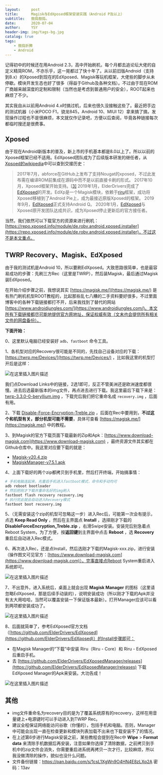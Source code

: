 ```yaml
---
layout:     post
title:      Magisk与EdXposed框架安装实践（Android P及以上）
subtitle:   鼓捣鼓捣。
date:       2020-07-04
author:     YSY
header-img: img/tags-bg.jpg
catalog: true
tags:
    - 鼓捣折腾
    - Android
---
```


记得初中的时候还在用Android 2.3，高中开始刷机，每个月都去追论坛大佬的自定义精简ROM，不亦乐乎，这一晃都过了快十年了。从以前旧版Android（支持到8.x）的Xposed到现在的EdXposed、Magisk等玩机框架，大佬些的脚步从未停歇。模块开发生态也好了很多（得益于Github及各种文档）。不过由于现在ROM厂商越来越深度的定制和限制（当然也是考虑到普通用户的安全），ROOT起来也麻烦了不少。

其实我自从以前用Android 4.x时搞过机，后来也很久没接触这些了。最近把手边的测试机器（小米POCO F1，骁龙845，Android 10、MIUI 12）拿来搞了搞，发现操作过程也不是很麻烦，本文就仅作记录吧，方便以后查阅，毕竟各种链接每次都临时搜还是很费事。

## Xposed

由于现在Android新版本的普及，新上市的手机基本都是8.0以上了。所以以前的Xposed框架已经不适用。EdXposed团队成为了后续版本研发的继任者，从[Xpsoed的wikipedia](https://zh.wikipedia.org/zh-hans/Xposed_(框架))中可以查到交接历史：

> 2017年7月，abforce在GitHub上发布了支持Nougat的xposed，不过此发布需在编译ROM前集成在源码中而不是以前直接卡刷的形式。
> 2017年10月，Xposed框架开始支持。[[3\]](https://zh.wikipedia.org/zh-hans/Xposed_(框架)#cite_note-3)
> 2019年1月，ElderDrivers完成了[EdXposed](https://github.com/ElderDrivers/EdXposed)的开发。EdXp是一个Magisk模块，依赖于[riru](https://github.com/RikkaApps/Riru)框架，成功将Xposed移植到了Android Pie上，成为最接近原版Xposed的框架。
> 2019年9月，[EdXposed](https://github.com/ElderDrivers/EdXposed)正式支持Android Q。
> 2020年1月，[EdXposed](https://github.com/ElderDrivers/EdXposed)与Xposed原开发团队达成共识，成为Xposed停止更新后的官方接任者。

当然，我们依然可以下载官方的资源来进行刷机：[https://repo.xposed.info/module/de.robv.android.xposed.installer](https://repo.xposed.info/module/de.robv.android.xposed.installer)，不过这不是本文重点。

## TWRP Recovery、Magisk、EdXposed

由于我的测试机是Android 10，所以要刷EdXposed。大致思路很简单，也是最容易成功的步骤：先刷三方Rec（这里是TWRP），然后装Magisk，最后通过Magisk装EdXposed。

在开始介绍步骤之前，我想说其实 [https://magisk.me/](https://magisk.me/) 是有热门刷机机型ROOT教程的，比起那些乱七八糟的二手资料要好很多，不过里面博客中的各种下载链接都打不开，后来我找到了替代的网站 [https://www.androidjungles.com/](https://www.androidjungles.com/)。本文所有下载链接都尽可能地提供官方原地址，保证权威有效（文末也会提供所有相关文件的网盘备份）。

**下面开始：**

0、这里默认电脑已经安装好 `adb`、`fastboot` 命令工具。

1、各机型对应的Recovery很可能是不同的，先找自己设备对应的下载：[https://twrp.me/Devices/](https://twrp.me/Devices/) ，比如我这里的机型打开后是这样：

![在这里插入图片描述](https://img-blog.csdnimg.cn/20200703235449500.png?x-oss-process=image/watermark,type_ZmFuZ3poZW5naGVpdGk,shadow_10,text_aHR0cHM6Ly9ibG9nLmNzZG4ubmV0L3lzeTk1MDgwMw==,size_16,color_FFFFFF,t_70)

我们点Download Links中的链接，2选1即可，反正不管美洲还是欧洲速度都很慢。进去后选最新版本的img文件，再点进去进行下载。我这里最后下载下来是：[twrp-3.3.0-0-beryllium.img](https://dl.twrp.me/beryllium/twrp-3.3.0-0-beryllium.img) ，下载完后我们把它重命名成 `recovery.img` ，后面有用。

2、下载 [Disable-Force-Encryption-Treble.zip](https://drive.google.com/file/d/1As6z5v7NEIfOk67jXHBX34cbnFZdEjy9/view) ，后面在Rec中要用到，**不过这个和机型有关，部分机型可能不需要**，具体可查看 [https://magisk.me/](https://magisk.me/) 中的教程。

3、到Magisk的官方下载页面下载最新的Zip和Apk：[https://www.download-magisk.com](https://www.download-magisk.com) ，最终资源文件其实都在Github仓库中。我这里对应要下载的就是：

- [Magisk-v20.4.zip](https://github.com/topjohnwu/Magisk/releases/download/v20.4/Magisk-v20.4.zip)
- [MagiskManager-v7.5.1.apk](https://github.com/topjohnwu/Magisk/releases/download/manager-v7.5.1/MagiskManager-v7.5.1.apk)

4、上面下载好的两个zip都拷贝到手机里，然后打开终端，开始搞事情：

```bash
# 手机电脑连起来，先重启手机进入fastboot模式，命令和手动均可
adb reboot bootloader
# 然后把刚才下载并重命名好的img刷入
fastboot flash recovery recovery.img
# 执行完此就会自动进入Recovery模式
fastboot boot recovery.img
```

5、（无需安装这个zip的机型可忽略这一步）进入Rec后，可能第一次会有提示，点选 **Keep Read Only** ，然后在主界面点 **Install** ，选择刚才下载的 **DisableForceEncryption_Treble.zip** ，右滑Swipe安装。安装完后别急着点Reboot System，为了方便，按**返回键**到主界面中点击 **Reboot** ，选 **Recovery** 重启后自动进入Rec模式。

6、再次进入Rec，还是点Install，然后选刚才下载的Magisk-xxx.zip，进行安装（操作图文可见官方：[https://www.download-magisk.com](https://www.download-magisk.com)）。完事直接点Reboot System重启进入系统即可。

![在这里插入图片描述](https://img-blog.csdnimg.cn/20200704004046689.png?x-oss-process=image/watermark,type_ZmFuZ3poZW5naGVpdGk,shadow_10,text_aHR0cHM6Ly9ibG9nLmNzZG4ubmV0L3lzeTk1MDgwMw==,size_16,color_FFFFFF,t_70)

7、不出意外，进入系统后，桌面上就会出现 **Magisk Manager** 的图标（这里请忽略EdXposed，那是后续手动装的），说明安装成功（所以刚才下载的Apk并没有太大用哈哈，当然可以覆盖安装一下保证版本最新）。打开Manager应该可以看到两项都安装成功了。

![在这里插入图片描述](https://img-blog.csdnimg.cn/20200704004304427.png?x-oss-process=image/watermark,type_ZmFuZ3poZW5naGVpdGk,shadow_10,text_aHR0cHM6Ly9ibG9nLmNzZG4ubmV0L3lzeTk1MDgwMw==,size_16,color_FFFFFF,t_70)

8、后面就简单了，参考EdXposed官方文档（[https://github.com/ElderDrivers/EdXposed](https://github.com/ElderDrivers/EdXposed)）的Install步骤即可：

- 在Magisk Manager的“下载”中安装 Riru（Riru - Core）和 Riru - EdXposed 后重启手机。
- 去 [https://github.com/ElderDrivers/EdXposedManager/releases](https://github.com/ElderDrivers/EdXposedManager/releases) 下载EdXposed Manager的Apk来安装。大功告成！

![在这里插入图片描述](https://img-blog.csdnimg.cn/20200704012136271.png?x-oss-process=image/watermark,type_ZmFuZ3poZW5naGVpdGk,shadow_10,text_aHR0cHM6Ly9ibG9nLmNzZG4ubmV0L3lzeTk1MDgwMw==,size_16,color_FFFFFF,t_70)

## 其他

- img文件重命名为recovery目的是为了覆盖系统原有的recovery，这样在用音量键上+电源键时可以手动进入到TWRP Rec。
- 建议全程保证网络能访问谷歌（你懂的），包括手机和电脑。否则，Manager中可能会出现一直在检查更新和模块列表加载不出来也下载安装不了的情况。
- 在上述第6步进行Magisk安装之前，某些教程会提到在Rec中 **Wipe** > **Format data** 来清除手机数据后再安装，注意如果你选择了清除数据，之前拷贝到手机中的zip文件会消失，你需要重启进系统再拷贝一次才行，比较麻烦，所以我没做清除的操作，貌似也没什么问题。
- 文件备份链接：https://pan.baidu.com/s/1csL1XgWn9O4HN4E8zLXq2A  密码：13av

